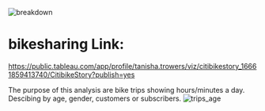 ![breakdown](https://user-images.githubusercontent.com/107686750/196998867-34566897-ec3b-48db-babb-2464c0691e79.png)
# bikesharing Link:
https://public.tableau.com/app/profile/tanisha.trowers/viz/citibikestory_16661859413740/CitibikeStory?publish=yes

 The purpose of this analysis are bike trips showing hours/minutes a day. Descibing by age, gender, customers or subscribers. 
![trips_age](https://user-images.githubusercontent.com/107686750/196997004-4f75de2d-4549-4317-8834-a3826f3681bc.png)

